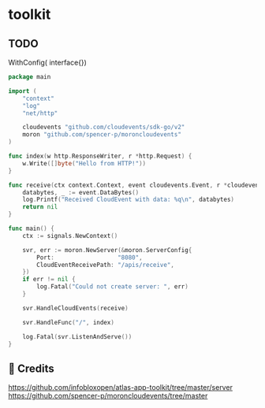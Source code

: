 # toolkit

## TODO
 
WithConfig( interface{})

```go
package main

import (
	"context"
	"log"
	"net/http"

	cloudevents "github.com/cloudevents/sdk-go/v2"
	moron "github.com/spencer-p/moroncloudevents"
)

func index(w http.ResponseWriter, r *http.Request) {
	w.Write([]byte("Hello from HTTP!"))
}

func receive(ctx context.Context, event cloudevents.Event, r *cloudevents.EventResponse) error {
	databytes, _ := event.DataBytes()
	log.Printf("Received CloudEvent with data: %q\n", databytes)
	return nil
}

func main() {
    ctx := signals.NewContext()

	svr, err := moron.NewServer(&moron.ServerConfig{
		Port:                  "8080",
		CloudEventReceivePath: "/apis/receive",
	})
	if err != nil {
		log.Fatal("Could not create server: ", err)
	}

	svr.HandleCloudEvents(receive)

	svr.HandleFunc("/", index)

	log.Fatal(svr.ListenAndServe())
}
```

## 🔗 Credits
https://github.com/infobloxopen/atlas-app-toolkit/tree/master/server
https://github.com/spencer-p/moroncloudevents/tree/master

